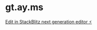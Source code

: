# gt.ay.ms

[Edit in StackBlitz next generation editor ⚡️](https://stackblitz.com/~/github.com/AllySummers/gt.ay.ms)